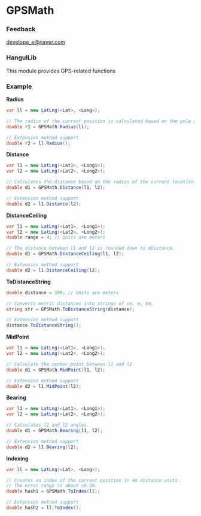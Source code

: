 # GPSMath #

### Feedback ###
develope_e@naver.com


### HangulLib ###
This module provides GPS-related functions


### Example ###

**Radius**
```cs
var ll = new LatLng(<Lat>, <Long>);

// The radius of the current position is calculated based on the pole and the equator.
double r1 = GPSMath.Radius(ll);

// Extension method support
double r2 = ll.Radius();
```

**Distance**
```cs
var l1 = new LatLng(<Lat1>, <Long1>);
var l2 = new LatLng(<Lat2>, <Long2>);

// Calculates the distance based on the radius of the current location using latitude
double d1 = GPSMath.Distance(l1, l2);

// Extension method support
double d2 = l1.Distance(l2);
```

**DistanceCeiling**
```cs
var l1 = new LatLng(<Lat1>, <Long1>);
var l2 = new LatLng(<Lat2>, <Long2>);
double range = 4; // Units are meters

// The distance between l1 and l2 is rounded down to mDistance.
double d1 = GPSMath.DistanceCeiling(l1, l2);

// Extension method support
double d2 = l1.DistanceCeiling(l2);
```

**ToDistanceString**
```cs
double distance = 100; // Units are meters

// Converts metric distances into strings of cm, m, km.
string str = GPSMath.ToDistanceString(distance);

// Extension method support
distance.ToDistanceString();
```

**MidPoint**
```cs
var l1 = new LatLng(<Lat1>, <Long1>);
var l2 = new LatLng(<Lat2>, <Long2>);

// Calculate the center point between l1 and l2
double d1 = GPSMath.MidPoint(l1, l2);

// Extension method support
double d2 = l1.MidPoint(l2);
```

**Bearing**
```cs
var l1 = new LatLng(<Lat1>, <Long1>);
var l2 = new LatLng(<Lat2>, <Long2>);

// Calculates l1 and l2 angles.
double d1 = GPSMath.Bearing(l1, l2);

// Extension method support
double d2 = l1.Bearing(l2);
```

**Indexing**
```cs
var ll = new LatLng(<Lat>, <Long>);

// Creates an index of the current position in 4m distance units.
// The error range is about ±0.5m.
double hash1 = GPSMath.ToIndex(ll);

// Extension method support
double hash2 = ll.ToIndex();
```
